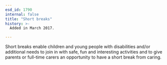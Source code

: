 ```yaml
---
esd_id: 1790
internal: false
title: "Short breaks"
history: >-
  Added in March 2017.

---
```


Short breaks enable children and young people with disabilities and/or additional needs to join in with safe, fun and interesting activities and to give parents or full-time carers an opportunity to have a short break from caring.

